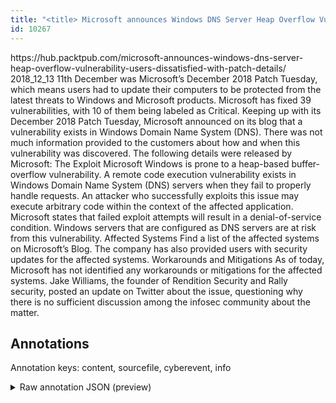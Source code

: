 ```yaml
---
title: "<title> Microsoft announces Windows DNS Server Heap Overflow Vulnerability, users dissatisfied with patch details </title>"
id: 10267
---
```


<title> Microsoft announces Windows DNS Server Heap Overflow Vulnerability, users dissatisfied with patch details </title>
<source> https://hub.packtpub.com/microsoft-announces-windows-dns-server-heap-overflow-vulnerability-users-dissatisfied-with-patch-details/ </source>
<date> 2018_12_13 </date>
<text>
11th December was Microsoft’s December 2018 Patch Tuesday, which means users had to update their computers to be protected from the latest threats to Windows and Microsoft products. Microsoft has fixed 39 vulnerabilities, with 10 of them being labeled as Critical.
Keeping up with its December 2018 Patch Tuesday, Microsoft announced on its blog that a vulnerability exists in Windows Domain Name System (DNS). There was not much information provided to the customers about how and when this vulnerability was discovered. The following details were released by Microsoft:
The Exploit
Microsoft Windows is prone to a heap-based buffer-overflow vulnerability. A remote code execution vulnerability exists in Windows Domain Name System (DNS) servers when they fail to properly handle requests. An attacker who successfully exploits this issue may execute arbitrary code within the context of the affected application. Microsoft states that failed exploit attempts will result in a denial-of-service condition. Windows servers that are configured as DNS servers are at risk from this vulnerability.
Affected Systems
Find a list of the affected systems on Microsoft’s Blog. The company has also provided users with security updates for the affected systems.
Workarounds and Mitigations
As of today, Microsoft has not identified any workarounds or mitigations for the affected systems.
Jake Williams, the founder of Rendition Security and Rally security, posted an update on Twitter about the issue, questioning why there is no sufficient discussion among the infosec community about the matter.
</text>



## Annotations

Annotation keys: content, sourcefile, cyberevent, info

<details>
<summary>Raw annotation JSON (preview)</summary>

```json
{
  "content": "11th December was Microsoft\u2019s December 2018 Patch Tuesday, which means users had to update their computers to be protected from the latest threats to Windows and Microsoft products. Microsoft has fixed 39 vulnerabilities, with 10 of them being labeled as Critical. Keeping up with its December 2018 Patch Tuesday, Microsoft announced on its blog that a vulnerability exists in Windows Domain Name System (DNS). There was not much information provided to the customers about how and when this vulnerability was discovered. The following details were released by Microsoft: The Exploit Microsoft Windows is prone to a heap-based buffer-overflow vulnerability. A remote code execution vulnerability exists in Windows Domain Name System (DNS) servers when they fail to properly handle requests. An attacker who successfully exploits this issue may execute arbitrary code within the context of the affected application. Microsoft states that failed exploit attempts will result in a denial-of-service condition. Windows servers that are configured as DNS servers are at risk from this vulnerability. Affected Systems Find a list of the affected systems on Microsoft\u2019s Blog. The company has also provided users with security updates for the affected systems. Workarounds and Mitigations As of today, Microsoft has not identified any workarounds or mitigations for the affected systems. Jake Williams, the founder of Rendition Security and Rally security, posted an update on Twitter about the issue, questioning why there is no sufficient discussion among the infosec community about the matter.",
  "sourcefile": "10267.txt",
  "cyberevent": {
    "hopper": [
      {
        "index": 0,
        "relation": "Same",
        "events": [
          {
            "index": "E3",
            "type": "Vulnerability-related",
            "realis": "Actual",
            "nugget": {
              "startOffset": 324,
              "index": "T12",
              "endOffset": 333,
              "text": "announced"
            },
            "argument": [
              {
                "index": "T10",
                "external_reference": {
                  "dbpediaURI": "http://dbpedia.org/resource/Microsoft",
                  "wikidataid": "Q2283"
                },
                "endOffset": 323,
                "role": {
                  "type": "Discoverer"
                },
                "text": "Microsoft",
                "startOffset": 314,
                "type": "Organization"
              },
              {
                "index": "T13",
                "text": "a vulnerability",
                "endOffset": 366,
                "role": {
                  "type": "Vulnerability"
                },
                "startOffset": 351,
                "type": "Vulnerability"
              }
            ],
            "subtype": "DiscoverVulnerability"
          },
          {
            "index": "E4",
            "type": "Vulnerability-related",
            "realis": "Actual",
            "nugget": {
              "startOffset": 367,
              "index": "T14",
              "endOffset": 376,
              "text": "exists in"
            },
            "argument": [
              {
                "index": "T15",
                "external_reference": {
                  "dbpediaURI": "http://dbpedia.org/resource/Microsoft_Windows"
                },
                "endOffset": 409,
                "role": {
                  "type": "Vulnerable_System"
                },
                "text": "Windows Domain Name System (DNS)",
                "startOffset": 377,
                "type": "System"
              }
            ],
            "subtype": "DiscoverVulnerability"
          },
          {
            "index": "E5",
            "type": "Vulnerability-related",
            "realis": "Actual",
            "nugget": {
              "startOffset": 506,
              "index": "T16",
              "endOffset": 520,
       
```
</details>
